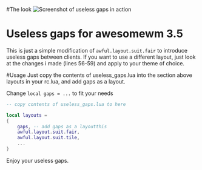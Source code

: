 #The look
![Screenshot of useless gaps in action](gaps_screen.png?raw=true "Screenshot of useless gaps in action")

# Useless gaps for awesomewm 3.5
This is just a simple modification of `awful.layout.suit.fair` to
introduce useless gaps between clients.
If you want to use a different layout, just look at the changes i made
(lines 56-59) and apply to your theme of choice.

#Usage
Just copy the contents of useless_gaps.lua into the section above
layouts in your rc.lua, and add gaps as a layout.

Change `local gaps = ...` to fit your needs

```lua
-- copy contents of useless_gaps.lua to here

local layouts =
{
    gaps, -- add gaps as a layoutthis
    awful.layout.suit.fair,
    awful.layout.suit.tile,
    ...
}
```

Enjoy your useless gaps.
